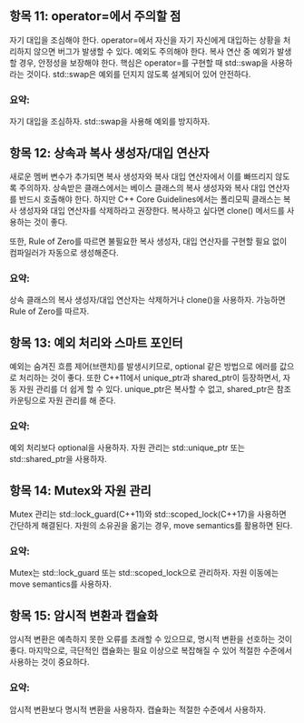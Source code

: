 ## 항목 11: operator=에서 주의할 점
자기 대입을 조심해야 한다. operator=에서 자신을 자기 자신에게 대입하는 상황을 처리하지 않으면 버그가 발생할 수 있다.
예외도 주의해야 한다. 복사 연산 중 예외가 발생할 경우, 안정성을 보장해야 한다.
핵심은 operator=를 구현할 때 std::swap을 사용하라는 것이다. std::swap은 예외를 던지지 않도록 설계되어 있어 안전하다.

### 요약:
자기 대입을 조심하자.
std::swap을 사용해 예외를 방지하자.

## 항목 12: 상속과 복사 생성자/대입 연산자
새로운 멤버 변수가 추가되면 복사 생성자와 복사 대입 연산자에서 이를 빠뜨리지 않도록 주의하자.
상속받은 클래스에서는 베이스 클래스의 복사 생성자와 복사 대입 연산자를 반드시 호출해야 한다.
하지만 C++ Core Guidelines에서는 폴리모픽 클래스는 복사 생성자와 대입 연산자를 삭제하라고 권장한다. 복사하고 싶다면 clone() 메서드를 사용하는 것이 좋다.

또한, Rule of Zero를 따르면 불필요한 복사 생성자, 대입 연산자를 구현할 필요 없이 컴파일러가 자동으로 생성해준다.

### 요약:
상속 클래스의 복사 생성자/대입 연산자는 삭제하거나 clone()을 사용하자.
가능하면 Rule of Zero를 따르자.

## 항목 13: 예외 처리와 스마트 포인터
예외는 숨겨진 흐름 제어(브랜치)를 발생시키므로, optional 같은 방법으로 에러를 값으로 처리하는 것이 좋다. 또한 C++11에서 unique_ptr과 shared_ptr이 등장하면서, 자동 자원 관리를 더 쉽게 할 수 있다. unique_ptr은 복사할 수 없고, shared_ptr은 참조 카운팅으로 자원 관리를 해 준다.

### 요약:
예외 처리보다 optional을 사용하자.
자원 관리는 std::unique_ptr 또는 std::shared_ptr을 사용하자.

## 항목 14: Mutex와 자원 관리
Mutex 관리는 std::lock_guard(C++11)와 std::scoped_lock(C++17)을 사용하면 간단하게 해결된다. 자원의 소유권을 옮기는 경우, move semantics를 활용하면 된다.

### 요약:
Mutex는 std::lock_guard 또는 std::scoped_lock으로 관리하자.
자원 이동에는 move semantics를 사용하자.

## 항목 15: 암시적 변환과 캡슐화
암시적 변환은 예측하지 못한 오류를 초래할 수 있으므로, 명시적 변환을 선호하는 것이 좋다. 마지막으로, 극단적인 캡슐화는 필요 이상으로 복잡해질 수 있어 적절한 수준에서 사용하는 것이 중요하다.

### 요약:
암시적 변환보다 명시적 변환을 사용하자.
캡슐화는 적절한 수준에서 사용하자.